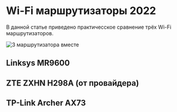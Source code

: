 # Wi-Fi маршрутизаторы 2022

В данной статье приведено практичесское сравнение трёх Wi-Fi маршрутизаторов.

![3 маршрутизатора вместе](images/1.JPG)

## Linksys MR9600
## ZTE ZXHN H298A (от провайдера)
## TP-Link Archer AX73
